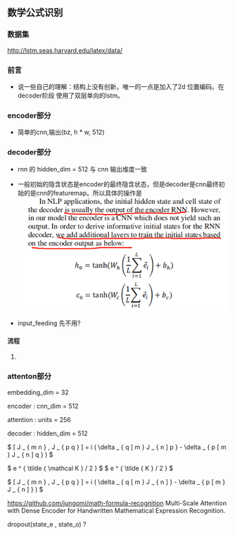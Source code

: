 
## 数学公式识别
### 数据集
http://lstm.seas.harvard.edu/latex/data/
### 前言
* 说一些自己的理解：结构上没有创新，唯一的一点是加入了2d 位置编码。在decoder阶段 使用了双层单向的lstm。


### encoder部分

* 简单的cnn,输出(bz, h * w, 512)

### decoder部分

* rnn 的 hidden_dim = 512 与 cnn 输出维度一致

* 一般初始的隐含状态是encoder的最终隐含状态，但是decoder是cnn最终初始的是cnn的featuremap。所以具体的操作是
![](../imgs/m1.png)

* input_feeding 先不用? 

#### 流程
1. 


### attenton部分

embedding_dim = 32 

encoder : cnn_dim = 512 

attention : units = 256

decoder : hidden_dim = 512 

$
[ J _ { m n } , J _ { p q } ] = i ( \delta _ { q [ m } J _ { n ] p } - \delta _ { p [ m } J _ { n ] q } )
$

$
e ^ { \tilde { \mathcal K } / 2 }
$
$
e ^ { \tilde { K } / 2 }
$

$
[ J _ { m n } , J _ { p q } ] = i ( \delta _ { q [ m } J _ { n ] } - \delta _ { p [ m } J _ { n ] } )
$


https://github.com/jungomi/math-formula-recognition
 Multi-Scale Attention with Dense Encoder for Handwritten Mathematical Expression Recognition.


 dropout(state_e , state_o) ? 